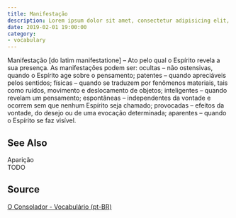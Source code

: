 ```yaml
---
title: Manifestação
description: Lorem ipsum dolor sit amet, consectetur adipisicing elit, sed do eiusmod tempor incididunt ut labore et dolore magna aliqua.  TODO
date: 2019-02-01 19:00:00
category:
- vocabulary
---
```


Manifestação [do latim manifestatione] – Ato pelo qual o Espírito revela a sua presença. As manifestações podem ser: ocultas – não ostensivas, quando o Espírito age sobre o pensamento; patentes – quando apreciáveis pelos sentidos; físicas – quando se traduzem por fenômenos materiais, tais como ruídos, movimento e deslocamento de objetos; inteligentes – quando revelam um pensamento; espontâneas – independentes da vontade e ocorrem sem que nenhum Espírito seja chamado; provocadas – efeitos da vontade, do desejo ou de uma evocação determinada; aparentes – quando o Espírito se faz visível.

## See Also
Aparição  
TODO

## Source
[O Consolador - Vocabulário (pt-BR)](http://www.oconsolador.com.br/linkfixo/vocabulario/principal.html)


